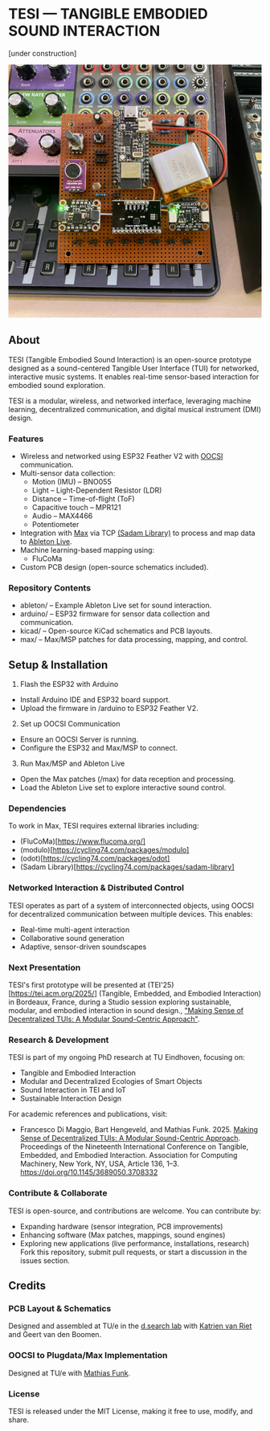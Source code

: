 # TESI — TANGIBLE EMBODIED SOUND INTERACTION

[under construction]

![TESI Prototype](images/tesi-perfboard.jpg)

## About
TESI (Tangible Embodied Sound Interaction) is an open-source prototype designed as a sound-centered Tangible User Interface (TUI) for networked, interactive music systems. It enables real-time sensor-based interaction for embodied sound exploration.

TESI is a modular, wireless, and networked interface, leveraging machine learning, decentralized communication, and digital musical instrument (DMI) design. 

### Features
* Wireless and networked using ESP32 Feather V2 with [OOCSI](https://oocsi.id.tue.nl/) communication.
* Multi-sensor data collection:
  * Motion (IMU) – BNO055
  * Light – Light-Dependent Resistor (LDR)
  * Distance – Time-of-flight (ToF)
  * Capacitive touch – MPR121
  * Audio – MAX4466
  * Potentiometer
* Integration with [Max](https://cycling74.com/products/max) via TCP [(Sadam Library)](https://cycling74.com/packages/sadam-library) to process and map data to [Ableton Live](https://www.ableton.com/en/live/).
* Machine learning-based mapping using:
  * FluCoMa
* Custom PCB design (open-source schematics included).

### Repository Contents
* ableton/ – Example Ableton Live set for sound interaction.
* arduino/ – ESP32 firmware for sensor data collection and communication.
* kicad/ – Open-source KiCad schematics and PCB layouts.
* max/ – Max/MSP patches for data processing, mapping, and control.

## Setup & Installation
1. Flash the ESP32 with Arduino
  * Install Arduino IDE and ESP32 board support.
  * Upload the firmware in /arduino to ESP32 Feather V2.
2. Set up OOCSI Communication
  * Ensure an OOCSI Server is running.
  * Configure the ESP32 and Max/MSP to connect.
3. Run Max/MSP and Ableton Live
  * Open the Max patches (/max) for data reception and processing.
  * Load the Ableton Live set to explore interactive sound control.

### Dependencies
To work in Max, TESI requires external libraries including:
* (FluCoMa)[https://www.flucoma.org/]
* (modulo)[https://cycling74.com/packages/modulo]
* (odot)[https://cycling74.com/packages/odot]
* (Sadam Library)[https://cycling74.com/packages/sadam-library]

### Networked Interaction & Distributed Control
TESI operates as part of a system of interconnected objects, using OOCSI for decentralized communication between multiple devices. This enables:

* Real-time multi-agent interaction
* Collaborative sound generation
* Adaptive, sensor-driven soundscapes

### Next Presentation
TESI's first prototype will be presented at (TEI'25)[https://tei.acm.org/2025/] (Tangible, Embedded, and Embodied Interaction) in Bordeaux, France, during a Studio session exploring sustainable, modular, and embodied interaction in sound design., ["Making Sense of Decentralized TUIs: A Modular Sound-Centric Approach"](https://sites.google.com/view/decentralized-sound-tuis/home).

### Research & Development
TESI is part of my ongoing PhD research at TU Eindhoven, focusing on:

* Tangible and Embodied Interaction
* Modular and Decentralized Ecologies of Smart Objects
* Sound Interaction in TEI and IoT
* Sustainable Interaction Design

For academic references and publications, visit: 
* Francesco Di Maggio, Bart Hengeveld, and Mathias Funk. 2025. [Making Sense of Decentralized TUIs: A Modular Sound-Centric Approach]((https://dl.acm.org/doi/10.1145/3689050.3708332)). Proceedings of the Nineteenth International Conference on Tangible, Embedded, and Embodied Interaction. Association for Computing Machinery, New York, NY, USA, Article 136, 1–3. https://doi.org/10.1145/3689050.3708332

### Contribute & Collaborate
TESI is open-source, and contributions are welcome. You can contribute by:

* Expanding hardware (sensor integration, PCB improvements)
* Enhancing software (Max patches, mappings, sound engines)
* Exploring new applications (live performance, installations, research)
Fork this repository, submit pull requests, or start a discussion in the issues section.

## Credits
### PCB Layout & Schematics
Designed and assembled at TU/e in the [d.search lab](https://research.tue.nl/en/equipments/dsearch-lab) with [Katrien van Riet](https://www.vectorious.nl/) and Geert van den Boomen.

### OOCSI to Plugdata/Max Implementation
Designed at TU/e with [Mathias Funk](https://mathias-funk.com/).

### License
TESI is released under the MIT License, making it free to use, modify, and share.
